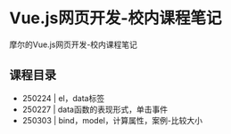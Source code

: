 # Vue.js网页开发-校内课程笔记
摩尔的Vue.js网页开发-校内课程笔记
## 课程目录
* 250224 | el，data标签
* 250227 | data函数的表现形式，单击事件
* 250303 | bind，model，计算属性，案例-比较大小